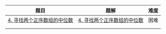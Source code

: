 | 题目                                                         | 题解 | 难度 |
| ------------------------------------------------------------ | ---- | ---- |
| [4. 寻找两个正序数组的中位数](https://leetcode-cn.com/problems/median-of-two-sorted-arrays/) |  [4. 寻找两个正序数组的中位数](https://github.com/ZonzeeLi/LeetCode/blob/master/index/1-10/4.%20%E5%AF%BB%E6%89%BE%E4%B8%A4%E4%B8%AA%E6%AD%A3%E5%BA%8F%E6%95%B0%E7%BB%84%E7%9A%84%E4%B8%AD%E4%BD%8D%E6%95%B0.md)    | 困难 |
|                                                              |      |      |
|                                                              |      |      |

